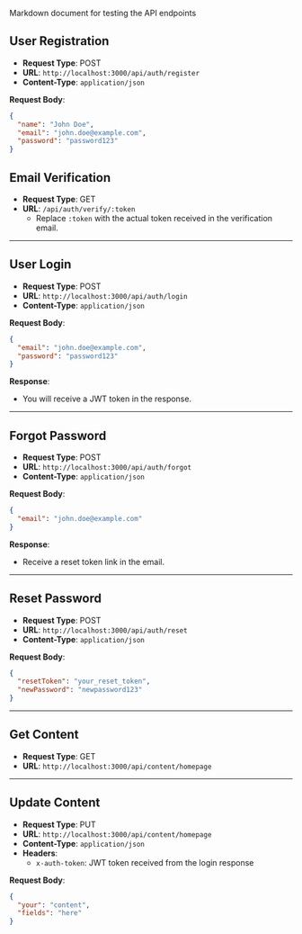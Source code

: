  Markdown document for testing the API endpoints




## User Registration

- **Request Type**: POST
- **URL**: `http://localhost:3000/api/auth/register`
- **Content-Type**: `application/json`

**Request Body**:
```json
{
  "name": "John Doe",
  "email": "john.doe@example.com",
  "password": "password123"
}
```


## Email Verification

- **Request Type**: GET
- **URL**: `/api/auth/verify/:token`
  - Replace `:token` with the actual token received in the verification email.

---

## User Login

- **Request Type**: POST
- **URL**: `http://localhost:3000/api/auth/login`
- **Content-Type**: `application/json`

**Request Body**:
```json
{
  "email": "john.doe@example.com",
  "password": "password123"
}
```

**Response**:
- You will receive a JWT token in the response.

---

## Forgot Password

- **Request Type**: POST
- **URL**: `http://localhost:3000/api/auth/forgot`
- **Content-Type**: `application/json`

**Request Body**:
```json
{
  "email": "john.doe@example.com"
}
```

**Response**:
- Receive a reset token link in the email.

---

## Reset Password

- **Request Type**: POST
- **URL**: `http://localhost:3000/api/auth/reset`
- **Content-Type**: `application/json`

**Request Body**:
```json
{
  "resetToken": "your_reset_token",
  "newPassword": "newpassword123"
}
```

---

## Get Content

- **Request Type**: GET
- **URL**: `http://localhost:3000/api/content/homepage`

---

## Update Content

- **Request Type**: PUT
- **URL**: `http://localhost:3000/api/content/homepage`
- **Content-Type**: `application/json`
- **Headers**:
  - `x-auth-token`: JWT token received from the login response

**Request Body**:
```json
{
  "your": "content",
  "fields": "here"
}
```

